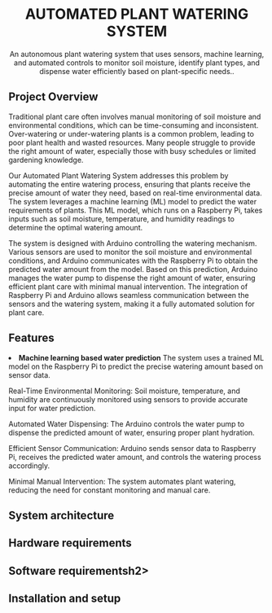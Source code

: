 <h1 align="center">AUTOMATED PLANT WATERING SYSTEM</h1>
<p align="center">An autonomous plant watering system that uses sensors, machine learning, and automated controls to monitor soil moisture, identify plant types, and dispense water efficiently based on plant-specific needs..</p>

<h2>Project Overview</h2>
<p>
  Traditional plant care often involves manual monitoring of soil moisture and environmental conditions, which can be time-consuming and inconsistent. Over-watering or under-watering plants is a common problem, leading to poor plant health and wasted resources. Many people struggle to provide the right amount of water, especially those with busy schedules or limited gardening knowledge.
</p>
<p>
Our Automated Plant Watering System addresses this problem by automating the entire watering process, ensuring that plants receive the precise amount of water they need, based on real-time environmental data. The system leverages a machine learning (ML) model to predict the water requirements of plants. This ML model, which runs on a Raspberry Pi, takes inputs such as soil moisture, temperature, and humidity readings to determine the optimal watering amount.
</p>
<p>
The system is designed with Arduino controlling the watering mechanism. Various sensors are used to monitor the soil moisture and environmental conditions, and Arduino communicates with the Raspberry Pi to obtain the predicted water amount from the model. Based on this prediction, Arduino manages the water pump to dispense the right amount of water, ensuring efficient plant care with minimal manual intervention. The integration of Raspberry Pi and Arduino allows seamless communication between the sensors and the watering system, making it a fully automated solution for plant care.
</p>
<h2>Features</h2>
<p>
<li><strong>Machine learning based water prediction</strong>
The system uses a trained ML model on the Raspberry Pi to predict the precise watering amount based on sensor data.
</p>
<p>
Real-Time Environmental Monitoring:
Soil moisture, temperature, and humidity are continuously monitored using sensors to provide accurate input for water prediction.
</p>
<p>
Automated Water Dispensing:
The Arduino controls the water pump to dispense the predicted amount of water, ensuring proper plant hydration.
</p>
<p>
Efficient Sensor Communication:
Arduino sends sensor data to Raspberry Pi, receives the predicted water amount, and controls the watering process accordingly.
</p>
<p>
Minimal Manual Intervention:
The system automates plant watering, reducing the need for constant monitoring and manual care.
</p>

<h2>System architecture</h2>
<p>
<h2>Hardware requirements</h2>
<p>
<h2>Software requirementsh2>
<p>
<h2>Installation and setup</h2>
<p>
